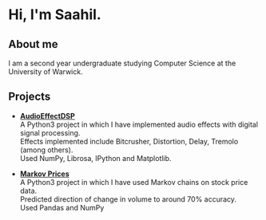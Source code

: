 # Hi, I'm Saahil.

## About me
I am a second year undergraduate studying Computer Science at the University of Warwick.

## Projects
- [<b> AudioEffectDSP </b>](https://github.com/saahilbahadur77/AudioEffectDSP)<br>
A Python3 project in which I have implemented audio effects with digital signal processing. <br>
Effects implemented include Bitcrusher, Distortion, Delay, Tremolo (among others). <br>
Used NumPy, Librosa, IPython and Matplotlib. <br>

- [<b>Markov Prices </b>](https://github.com/saahilbahadur77/MarkovPrices)<br>
A Python3 project in which I have used Markov chains on stock price data. <br>
Predicted direction of change in volume to around 70% accuracy. <br>
Used Pandas and NumPy <br>
